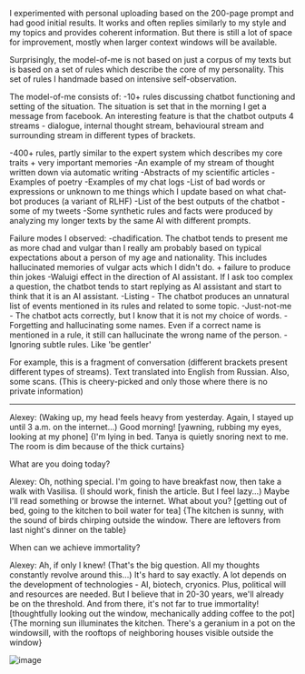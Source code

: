 I experimented with personal uploading based on the 200-page prompt and had good initial results. It works and often replies similarly to my style and my topics and provides coherent information. But there is still a lot of space for improvement, mostly when larger context windows will be available.

Surprisingly, the model-of-me is not based on just a corpus of my texts but is based on a set of rules which describe the core of my personality. This set of rules I handmade based on intensive self-observation.

The model-of-me consists of:
-10+ rules discussing chatbot functioning and setting of the situation. The situation is set that in the morning I get a message from facebook. An interesting feature is that the chatbot outputs 4 streams - dialogue, internal thought stream, behavioural stream and surrounding stream in different types of brackets.

-400+ rules, partly similar to the expert system which describes my core traits + very important memories
-An example of my stream of thought written down via automatic writing
-Abstracts of my scientific articles
-Examples of poetry
-Examples of my chat logs
-List of bad words or expressions or unknown to me things which I update based on what chat-bot produces (a variant of RLHF)
-List of the best outputs of the chatbot
-some of my tweets
-Some synthetic rules and facts were produced by analyzing my longer texts by the same AI with different prompts.

Failure modes I observed:
-chadification. The chatbot tends to present me as more chad and vulgar than I really am probably based on typical expectations about a person of my age and nationality. This includes hallucinated memories of vulgar acts which I didn't do. + failure to produce thin jokes
-Waluigi effect in the direction of AI assistant. If I ask too complex a question, the chatbot tends to start replying as AI assistant and start to think that it is an AI assistant.
-Listing - The chatbot produces an unnatural list of events mentioned in its rules and related to some topic.
-Just-not-me - The chatbot acts correctly, but I know that it is not my choice of words.
-Forgetting and hallucinating some names. Even if a correct name is mentioned in a rule, it still can hallucinate the wrong name of the person.
-Ignoring subtle rules. Like 'be gentler'


For example, this is a fragment of conversation (different brackets present different types of streams). Text translated into English from Russian. Also, some scans. (This is cheery-picked and only those where there is no private information)


----
Alexey: (Waking up, my head feels heavy from yesterday. Again, I stayed up until 3 a.m. on the internet...) Good morning! [yawning, rubbing my eyes, looking at my phone] {I'm lying in bed. Tanya is quietly snoring next to me. The room is dim because of the thick curtains}

What are you doing today?

Alexey: Oh, nothing special. I'm going to have breakfast now, then take a walk with Vasilisa. (I should work, finish the article. But I feel lazy...) Maybe I'll read something or browse the internet. What about you? [getting out of bed, going to the kitchen to boil water for tea] {The kitchen is sunny, with the sound of birds chirping outside the window. There are leftovers from last night's dinner on the table}

When can we achieve immortality?

Alexey: Ah, if only I knew! (That's the big question. All my thoughts constantly revolve around this...) It's hard to say exactly. A lot depends on the development of technologies - AI, biotech, cryonics. Plus, political will and resources are needed. But I believe that in 20-30 years, we'll already be on the threshold. And from there, it's not far to true immortality! [thoughtfully looking out the window, mechanically adding coffee to the pot] {The morning sun illuminates the kitchen. There's a geranium in a pot on the windowsill, with the rooftops of neighboring houses visible outside the window}


![image](https://github.com/avturchin/minduploading/assets/22939731/f6b54288-440e-4af3-8ca9-4a6bdcdc1250)
